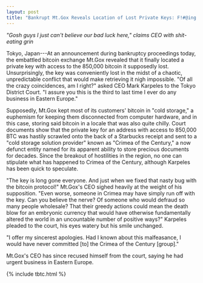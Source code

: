```yaml
---
layout: post
title: "Bankrupt Mt.Gox Reveals Location of Lost Private Keys: F!#@ing Crimea"
---
```


*"Gosh guys I just can't believe our bad luck here," claims CEO with shit-eating grin*

Tokyo, Japan---At an announcement during bankruptcy proceedings today, the embattled bitcoin exchange Mt.Gox revealed that it finally located a private key with access to the 850,000 bitcoin it supposedly lost. Unsurprisingly, the key was conveniently lost in the midst of a chaotic, unpredictable conflict that would make retrieving it nigh impossible. "Of all the crazy coincidences, am I right?" asked CEO Mark Karpeles to the Tokyo District Court. "I assure you this is the third to last time I ever do any business in Eastern Europe."

Supposedly, Mt.Gox kept most of its customers' bitcoin in "cold storage," a euphemism for keeping them disconnected from computer hardware, and in this case, storing said bitcoin in a locale that was also quite chilly. Court documents show that the private key for an address with access to 850,000 BTC was hastily scrawled onto the back of a Starbucks receipt and sent to a "cold storage solution provider" known as "Crimea of the Century," a now defunct entity named for its apparent ability to store precious documents for decades. Since the breakout of hostilities in the region, no one can stipulate what has happened to Crimea of the Century, although Karpeles has been quick to speculate.

"The key is long gone everyone. And just when we fixed that nasty bug with the bitcoin protocol!" Mt.Gox's CEO sighed heavily at the weight of his supposition. "Even worse, someone in Crimea may have simply run off with the key. Can you believe the nerve? Of someone who would defraud so many people wholesale? That their greedy actions could mean the death blow for an embryonic currency that would have otherwise fundamentally altered the world in an uncountable number of positive ways?" Karpeles pleaded to the court, his eyes watery but his smile unchanged.

"I offer my sincerest apologies. Had I known about this malfeasance, I would have never committed [to] the Crimea of the Century \[group\]."

Mt.Gox's CEO has since recused himself from the court, saying he had urgent business in Eastern Europe.

{% include tbtc.html %}
